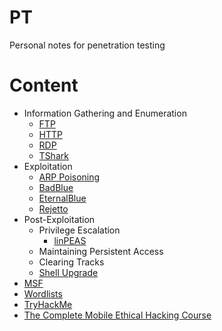 # PT
Personal notes for penetration testing

# Content
- Information Gathering and Enumeration
  - [FTP](/Information%20Gathering%20and%20Enumeration/FTP.md)
  - [HTTP](/Information%20Gathering%20and%20Enumeration/HTTP.md)
  - [RDP](/Information%20Gathering%20and%20Enumeration/RDP.md)
  - [TShark](/Information%20Gathering%20and%20Enumeration/TShark.md)
- Exploitation
  - [ARP Poisoning](/Exploitation/ARP-Poisoning.md)
  - [BadBlue](/Exploitation/BadBlue.md)
  - [EternalBlue](/Exploitation/EternalBlue.md)
  - [Rejetto](/Exploitation/Rejetto.md)
- Post-Exploitation
  - Privilege Escalation
    - [linPEAS](/Post-Exploitation/Privilege%20Escalation/linPEAS.md) 
  - Maintaining Persistent Access
  - Clearing Tracks
  - [Shell Upgrade](Post-Exploitation/Shell-Upgrade.md)
- [MSF](/MSF.md)
- [Wordlists](/Wordlists.md)
- [TryHackMe](/TryHackMe.md)
- [The Complete Mobile Ethical Hacking Course](/Courses/the-complete-mobile-ethical-hacking-course.md)

